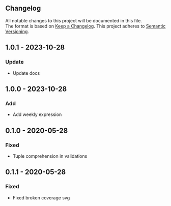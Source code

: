 ## Changelog
All notable changes to this project will be documented in this file. <br/>
The format is based on [Keep a Changelog](https://keepachangelog.com/en/1.0.0/). This project adheres to [Semantic Versioning](https://semver.org/spec/v2.0.0.html).

## 1.0.1 - 2023-10-28
### Update
- Update docs

## 1.0.0 - 2023-10-28
### Add
- Add weekly expression

## 0.1.0 - 2020-05-28
### Fixed
- Tuple comprehension in validations 

## 0.1.1 - 2020-05-28
### Fixed
- Fixed broken coverage svg 